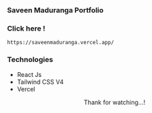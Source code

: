 ### Saveen Maduranga Portfolio

### Click here !

`
https://saveenmaduranga.vercel.app/
`

### Technologies

- React Js
- Tailwind CSS V4
- Vercel

<p align='center'>Thank for watching...!</p>